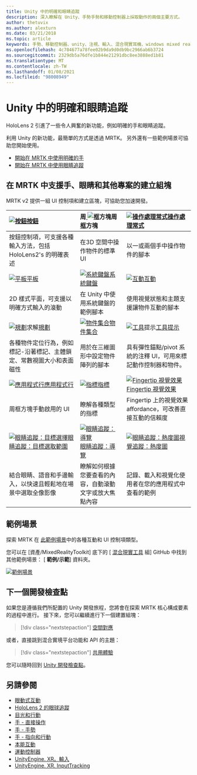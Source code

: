 ```yaml
---
title: Unity 中的明確和眼睛追蹤
description: 深入瞭解在 Unity、手勢手勢和移動控制器上採取動作的兩個主要方式。
author: thetuvix
ms.author: alexturn
ms.date: 03/21/2018
ms.topic: article
keywords: 手勢、移動控制器、unity、注視、輸入、混合現實耳機、windows mixed reality 耳機、虛擬實境耳機、MRTK、混合現實工具組
ms.openlocfilehash: 4c704677a78fee02b9da9d0db9bc2966ab6b3724
ms.sourcegitcommit: 2329db5a76dfe1b844e21291dbc8ee3888ed1b81
ms.translationtype: MT
ms.contentlocale: zh-TW
ms.lasthandoff: 01/08/2021
ms.locfileid: "98008949"
---
```

# <a name="articulated-hand-and-eye-tracking-in-unity"></a>Unity 中的明確和眼睛追蹤

HoloLens 2 引進了一些令人興奮的新功能，例如明確的手和眼睛追蹤。

利用 Unity 的新功能，最簡單的方式是透過 MRTK。 另外還有一些範例場景可協助您開始使用。

* [開始在 MRTK 中使用明確的手](https://microsoft.github.io/MixedRealityToolkit-Unity/Documentation/Input/HandTracking.html)
* [開始在 MRTK 中使用眼睛追蹤](https://microsoft.github.io/MixedRealityToolkit-Unity/Documentation/EyeTracking/EyeTracking_Main.html)

## <a name="building-blocks-supporting-hands-eyes-and-others-in-mrtk"></a>在 MRTK 中支援手、眼睛和其他專案的建立組塊 

MRTK v2 提供一組 UI 控制項和建立區塊，可協助您加速開發。

|  [ ![ 按鈕](images/MRTK_Button_Main.png)](https://microsoft.github.io/MixedRealityToolkit-Unity/Documentation/README_Button.html)[按鈕](https://microsoft.github.io/MixedRealityToolkit-Unity/Documentation/README_Button.html) | 周[ ![ 框](images/MRTK_BoundingBox_Main.png)](https://microsoft.github.io/MixedRealityToolkit-Unity/Documentation/README_BoundingBox.html)方塊周[框](https://microsoft.github.io/MixedRealityToolkit-Unity/Documentation/README_BoundingBox.html)方塊 | [ ![ 操作處理常式](images/MRTK_Manipulation_Main.png)](https://microsoft.github.io/MixedRealityToolkit-Unity/Documentation/README_ManipulationHandler.html)[操作處理常式](https://microsoft.github.io/MixedRealityToolkit-Unity/Documentation/README_ManipulationHandler.html) |
|:--- | :--- | :--- |
| 按鈕控制項，可支援各種輸入方法，包括 HoloLens2's 的明確表述 | 在3D 空間中操作物件的標準 UI | 以一或兩個手中操作物件的腳本 |
|  [ ![ 平板](images/MRTK_Slate_Main.png)](https://microsoft.github.io/MixedRealityToolkit-Unity/Documentation/README_Slate.html)[平板](https://microsoft.github.io/MixedRealityToolkit-Unity/Documentation/README_Slate.html) | [ ![ 系統鍵盤](images/MRTK_SystemKeyboard_Main.png)](https://microsoft.github.io/MixedRealityToolkit-Unity/Documentation/README_SystemKeyboard.html)[系統鍵盤](https://microsoft.github.io/MixedRealityToolkit-Unity/Documentation/README_SystemKeyboard.html) | [ ![ 互動](images/InteractableExamples.png)](https://microsoft.github.io/MixedRealityToolkit-Unity/Documentation/README_Interactable.html)[互動](https://microsoft.github.io/MixedRealityToolkit-Unity/Documentation/README_Interactable.html) |
| 2D 樣式平面，可支援以明確方式輸入的滾動 | 在 Unity 中使用系統鍵盤的範例腳本  | 使用視覺狀態和主題支援讓物件互動的腳本 |
|  [ ![ 規劃](images/MRTK_Solver_Main.png)](https://microsoft.github.io/MixedRealityToolkit-Unity/Documentation/README_Solver.html)求解[規劃](https://microsoft.github.io/MixedRealityToolkit-Unity/Documentation/README_Solver.html) | [ ![ 物件集合](images/MRTK_ObjectCollection_Main.png)](https://microsoft.github.io/MixedRealityToolkit-Unity/Documentation/README_ManipulationHandler.html)[物件集合](https://microsoft.github.io/MixedRealityToolkit-Unity/Documentation/README_ManipulationHandler.html) | [ ![ 工具](images/MRTK_Tooltip_Main.png)](https://microsoft.github.io/MixedRealityToolkit-Unity/Documentation/README_Tooltip.html)提示[工具提示](https://microsoft.github.io/MixedRealityToolkit-Unity/Documentation/README_Tooltip.html) |
| 各種物件定位行為，例如標記-沿著標記、主體鎖定、常數視圖大小和表面磁性 | 用於在三維圖形中設定物件陣列的腳本 | 具有彈性錨點/pivot 系統的注釋 UI，可用來標記動作控制器和物件。 |
|  [ ![ 應用程式行](images/MRTK_AppBar_Main.png)](https://microsoft.github.io/MixedRealityToolkit-Unity/Documentation/README_AppBar.html)[應用程式行](https://microsoft.github.io/MixedRealityToolkit-Unity/Documentation/README_AppBar.html) | [ ![ 指標](images/MRTK_Pointer_Main.png)](https://microsoft.github.io/MixedRealityToolkit-Unity/Documentation/Input/Pointers.html)[指標](https://microsoft.github.io/MixedRealityToolkit-Unity/Documentation/Input/Pointers.html) | [ ![ Fingertip 視覺效果](images/MRTK_FingertipVisualization_Main.png)](https://microsoft.github.io/MixedRealityToolkit-Unity/Documentation/README_FingertipVisualization.html) [Fingertip 視覺效果](https://microsoft.github.io/MixedRealityToolkit-Unity/Documentation/README_FingertipVisualization.html) |
| 周框方塊手動啟用的 UI | 瞭解各種類型的指標 | Fingertip 上的視覺效果 affordance，可改善直接互動的信賴度 |
|  [ ![ 眼睛追蹤：目標選擇](images/mrtk_et_targetselect.png)](https://microsoft.github.io/MixedRealityToolkit-Unity/Documentation/EyeTracking/EyeTracking_TargetSelection.html)[眼睛追蹤：目標選取範圍](https://microsoft.github.io/MixedRealityToolkit-Unity/Documentation/EyeTracking/EyeTracking_TargetSelection.html) | [ ![ 眼睛追蹤：導覽](images/mrtk_et_navigation.png)](https://microsoft.github.io/MixedRealityToolkit-Unity/Documentation/EyeTracking/EyeTracking_Navigation.html)[眼睛追蹤：導覽](https://microsoft.github.io/MixedRealityToolkit-Unity/Documentation/EyeTracking/EyeTracking_Navigation.html) | [ ![ 眼睛追蹤：熱度圖](images/mrtk_et_heatmaps.png)](https://microsoft.github.io/MixedRealityToolkit-Unity/Documentation/EyeTracking/EyeTracking_Visualization.html)[視覺追蹤：熱度圖](https://microsoft.github.io/MixedRealityToolkit-Unity/Documentation/EyeTracking/EyeTracking_Visualization.html) |
| 結合眼睛、語音和手邊輸入，以快速且輕鬆地在場景中選取全像影像 | 瞭解如何根據您要查看的內容，自動滾動文字或放大焦點內容| 記錄、載入和視覺化使用者在您的應用程式中查看的範例 |

## <a name="example-scenes"></a>範例場景

探索 MRTK 在 [此範例場景](https://microsoft.github.io/MixedRealityToolkit-Unity/Documentation/README_HandInteractionExamples.html)中的各種互動和 UI 控制項類型。

您可以在 [資產/MixedRealityToolkit] 底下的 [ [混合現實工具](https://github.com/Microsoft/MixedRealityToolkit-Unity) 組] GitHub 中找到其他範例場景： [ **範例/示範**] 資料夾。

[![範例場景](images/MRTK_Examples.png)](https://microsoft.github.io/MixedRealityToolkit-Unity/Documentation/README_HandInteractionExamples.html)

## <a name="next-development-checkpoint"></a>下一個開發檢查點

如果您是遵循我們所配置的 Unity 開發旅程，您將會在探索 MRTK 核心構成要素的過程中進行。 接下來，您可以繼續進行下一個建置組塊：

> [!div class="nextstepaction"]
> [空間對應](spatial-mapping-in-unity.md)

或者，直接跳到混合實境平台功能和 API 的主題：

> [!div class="nextstepaction"]
> [共用體驗](shared-experiences-in-unity.md)

您可以隨時回到 [Unity 開發檢查點](unity-development-overview.md#2-core-building-blocks)。

## <a name="see-also"></a>另請參閱

* [眼動式互動](../../design/eye-gaze-interaction.md)
* [HoloLens 2 的眼球追蹤](../../design/eye-tracking.md)
* [目光和行動](../../design/gaze-and-commit.md)
* [手 - 直接操作](../../design/direct-manipulation.md)
* [手 - 手勢](../../design/gaze-and-commit.md#composite-gestures)
* [手 - 指向和行動](../../design/point-and-commit.md)
* [本能互動](../../design/interaction-fundamentals.md)
* [運動控制器](../../design/motion-controllers.md)
* [UnityEngine. XR。輸入](https://docs.unity3d.com/ScriptReference/XR.WSA.Input.InteractionManager.html)
* [UnityEngine. XR. InputTracking](https://docs.unity3d.com/ScriptReference/XR.InputTracking.html)
